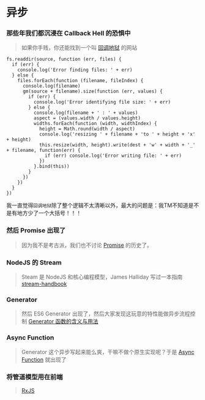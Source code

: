 # 异步

### 那些年我们都沉浸在 Callback Hell 的恐惧中

> 如果你手贱，你还能找到一个叫 [回调地狱](http://callbackhell.com/) 的网站

```
fs.readdir(source, function (err, files) {
  if (err) {
    console.log('Error finding files: ' + err)
  } else {
    files.forEach(function (filename, fileIndex) {
      console.log(filename)
      gm(source + filename).size(function (err, values) {
        if (err) {
          console.log('Error identifying file size: ' + err)
        } else {
          console.log(filename + ' : ' + values)
          aspect = (values.width / values.height)
          widths.forEach(function (width, widthIndex) {
            height = Math.round(width / aspect)
            console.log('resizing ' + filename + 'to ' + height + 'x' + height)
            this.resize(width, height).write(dest + 'w' + width + '_' + filename, function(err) {
              if (err) console.log('Error writing file: ' + err)
            })
          }.bind(this))
        }
      })
    })
  }
})
```

我一直觉得`回调地狱`除了整个逻辑不太清晰以外，最大的问题是：我TM不知道是不是有地方少了一个大括号！！！

### 然后 Promise 出现了

> 因为我不是考古派，我们也不讨论 [Promise](https://developer.mozilla.org/zh-CN/docs/Web/JavaScript/Reference/Global_Objects/Promise) 的历史了。

### NodeJS 的 Stream

> Steam 是 NodeJS 和核心编程模型，James Halliday 写过一本指南 [stream-handbook](https://github.com/substack/stream-handbook)

### Generator

> 然后 ES6 Generator 出现了，然后大家发现这玩意的特性能做异步流程控制 [Generator 函数的含义与用法](http://www.ruanyifeng.com/blog/2015/04/generator.html)

### Async Function

> Generator 这个异步写起来能么爽，干嘛不做个原生实现呢？于是 [Async Function](https://developer.mozilla.org/zh-CN/docs/Web/JavaScript/Reference/Statements/async_function) 就出现了

### 将管道模型用在前端

> [RxJS](https://buctwbzs.gitbooks.io/rxjs/content/)